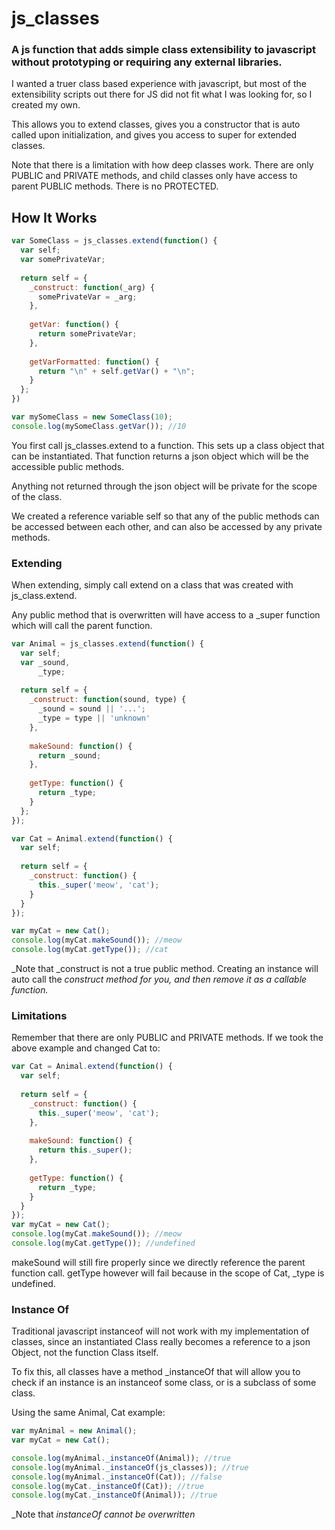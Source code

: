# js_classes
### A js function that adds simple class extensibility to javascript without prototyping or requiring any external libraries.

I wanted a truer class based experience with javascript, but most of the extensibility scripts out there for JS did not fit what I was looking for, so I created my own.

This allows you to extend classes, gives you a constructor that is auto called upon initialization, and gives you access to super for extended classes.

Note that there is a limitation with how deep classes work.  There are only PUBLIC and PRIVATE methods, and child classes only have access to parent PUBLIC methods.  There is no PROTECTED.

## How It Works

```javascript
var SomeClass = js_classes.extend(function() {
  var self;
  var somePrivateVar;
  
  return self = {
    _construct: function(_arg) {
      somePrivateVar = _arg;
    },
    
    getVar: function() {
      return somePrivateVar;
    },
    
    getVarFormatted: function() {
      return "\n" + self.getVar() + "\n";
    }
  };
})

var mySomeClass = new SomeClass(10);
console.log(mySomeClass.getVar()); //10
```

You first call js_classes.extend to a function.  This sets up a class object that can be instantiated.
That function returns a json object which will be the accessible public methods.

Anything not returned through the json object will be private for the scope of the class.

We created a reference variable self so that any of the public methods can be accessed between each other, and can also be accessed by any private methods.

### Extending
When extending, simply call extend on a class that was created with js_class.extend.

Any public method that is overwritten will have access to a _super function which will call the parent function.

```javascript
var Animal = js_classes.extend(function() {
  var self;
  var _sound,
      _type;
      
  return self = {
    _construct: function(sound, type) {
      _sound = sound || '...';
      _type = type || 'unknown'
    },
    
    makeSound: function() {
      return _sound;
    },
    
    getType: function() {
      return _type;
    }
  };
});

var Cat = Animal.extend(function() {
  var self;
  
  return self = {
    _construct: function() {
      this._super('meow', 'cat');
    }
  }
});

var myCat = new Cat();
console.log(myCat.makeSound()); //meow
console.log(myCat.getType()); //cat
```

_Note that _construct is not a true public method.  Creating an instance will auto call the _construct method for you, and then remove it as a callable function._

### Limitations
Remember that there are only PUBLIC and PRIVATE methods.  If we took the above example and changed Cat to:

```javascript
var Cat = Animal.extend(function() {
  var self;
  
  return self = {
    _construct: function() {
      this._super('meow', 'cat');
    },
    
    makeSound: function() {
      return this._super();
    },
    
    getType: function() {
      return _type;
    }
  }
});
var myCat = new Cat();
console.log(myCat.makeSound()); //meow
console.log(myCat.getType()); //undefined
```

makeSound will still fire properly since we directly reference the parent function call.  getType however will fail because in the scope of Cat, _type is undefined.

### Instance Of
Traditional javascript instanceof will not work with my implementation of classes, since an instantiated Class really becomes a reference to a json Object, not the function Class itself.

To fix this, all classes have a method _instanceOf that will allow you to check if an instance is an instanceof some class, or is a subclass of some class.

Using the same Animal, Cat example:

```javascript
var myAnimal = new Animal();
var myCat = new Cat();

console.log(myAnimal._instanceOf(Animal)); //true
console.log(myAnimal._instanceOf(js_classes)); //true
console.log(myAnimal._instanceOf(Cat)); //false
console.log(myCat._instanceOf(Cat)); //true
console.log(myCat._instanceOf(Animal)); //true
```

_Note that _instanceOf cannot be overwritten_

